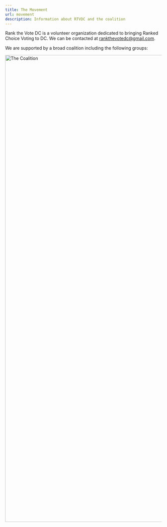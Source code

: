 ```yaml
---
title: The Movement
url: movement
description: Information about RTVDC and the coalition
---
```

Rank the Vote DC is a volunteer organization dedicated to bringing Ranked Choice Voting to DC. We can be contacted at [rankthevotedc@gmail.com](mailto:rankthevotedc@gmail.com).

We are supported by a broad coalition including the following groups:  

<img src="/static/img/rank-the-vote-dc-coalition-logos.png" width="1000" height="1500" alt="The Coalition">